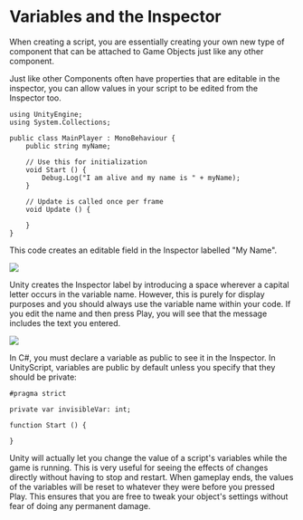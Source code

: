 
Variables and the Inspector
=============================

When creating a script, you are essentially creating your own new type of component that can be attached to Game Objects just like any other component.

Just like other Components often have properties that are editable in the inspector, you can allow values in your script to be edited from the Inspector too.



````
using UnityEngine;
using System.Collections;

public class MainPlayer : MonoBehaviour {
	public string myName;
	
	// Use this for initialization
	void Start () {
		Debug.Log("I am alive and my name is " + myName);
	}
	
	// Update is called once per frame
	void Update () {
	
	}
}

````

This code creates an editable field in the Inspector labelled "My Name".


![](../uploads/Main/EditingVarInspector.png) 

Unity creates the Inspector label by introducing a space wherever a capital letter occurs in the variable name. However, this is purely for display purposes and you should always use the variable name within your code. If you edit the name and then press Play, you will see that the message includes the text you entered.


![](../uploads/Main/DebugLogMessage.png) 

In C#, you must declare a variable as public to see it in the Inspector. In UnityScript, variables are public by default unless you specify that they should be private:



````
#pragma strict

private var invisibleVar: int;

function Start () {

}

````

Unity will actually let you change the value of a script's variables while the game is running. This is very useful for seeing the effects of changes directly without having to stop and restart. When gameplay ends, the values of the variables will be reset to whatever they were before you pressed Play. This ensures that you are free to tweak your object's settings without fear of doing any permanent damage.
